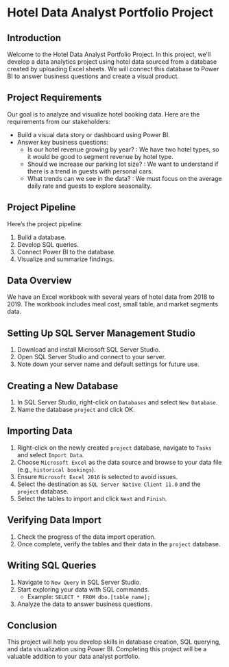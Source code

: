 # Hotel Data Analyst Portfolio Project

## Introduction
Welcome to the Hotel Data Analyst Portfolio Project. In this project, we'll develop a data analytics project using hotel data sourced from a database created by uploading Excel sheets. We will connect this database to Power BI to answer business questions and create a visual product.

## Project Requirements
Our goal is to analyze and visualize hotel booking data. Here are the requirements from our stakeholders:
- Build a visual data story or dashboard using Power BI.
- Answer key business questions:
  - Is our hotel revenue growing by year? :
    We have two hotel types, so it would be good to segment revenue by hotel type.
  - Should we increase our parking lot size? :
    We want to understand if there is a trend in guests with personal cars.
  - What trends can we see in the data? :
    We must focus on the average daily rate and guests to explore seasonality.

## Project Pipeline
Here’s the project pipeline:
1. Build a database.
2. Develop SQL queries.
3. Connect Power BI to the database.
4. Visualize and summarize findings.

## Data Overview
We have an Excel workbook with several years of hotel data from 2018 to 2019. The workbook includes meal cost, small table, and market segments data.

## Setting Up SQL Server Management Studio
1. Download and install Microsoft SQL Server Studio.
2. Open SQL Server Studio and connect to your server.
3. Note down your server name and default settings for future use.

## Creating a New Database
1. In SQL Server Studio, right-click on `Databases` and select `New Database`.
2. Name the database `project` and click OK.

## Importing Data
1. Right-click on the newly created `project` database, navigate to `Tasks` and select `Import Data`.
2. Choose `Microsoft Excel` as the data source and browse to your data file (e.g., `historical bookings`).
3. Ensure `Microsoft Excel 2016` is selected to avoid issues.
4. Select the destination as `SQL Server Native Client 11.0` and the `project` database.
5. Select the tables to import and click `Next` and `Finish`.

## Verifying Data Import
1. Check the progress of the data import operation.
2. Once complete, verify the tables and their data in the `project` database.

## Writing SQL Queries
1. Navigate to `New Query` in SQL Server Studio.
2. Start exploring your data with SQL commands.
   - Example: `SELECT * FROM dbo.[table_name];`
3. Analyze the data to answer business questions.

## Conclusion
This project will help you develop skills in database creation, SQL querying, and data visualization using Power BI. Completing this project will be a valuable addition to your data analyst portfolio.
